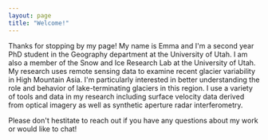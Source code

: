 ```yaml
---
layout: page
title: "Welcome!"
---
```


Thanks for stopping by my page! My name is Emma and I'm a second year PhD student in the Geography department at the University of Utah. I am also a member of the Snow and Ice Research Lab at the University of Utah. My research uses remote sensing data to examine recent glacier variability in High Mountain Asia. I'm particularly interested in better understanding the role and behavior of lake-terminating glaciers in this region. I use a variety of tools and data in my research including surface velocity data derived from optical imagery as well as synthetic aperture radar interferometry. 

Please don't hestitate to reach out if you have any questions about my work or would like to chat! 
